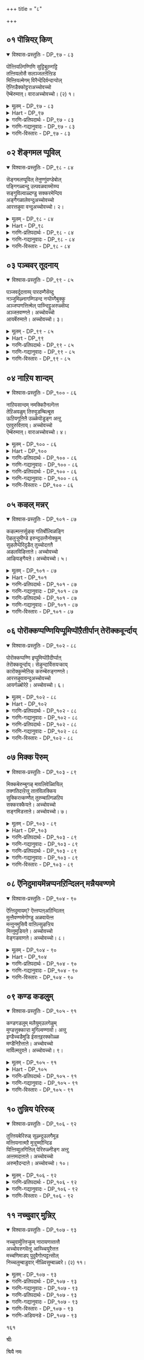 +++
title = "८"

+++

## ०१  पॊन्नियऱ् किण्

<details open><summary>विश्वास-प्रस्तुतिः - DP_९७ - ८३</summary>

पॊऩ्ऩियल्गिण्गिणि सुट्टिबुऱम्गट्टि  
तऩ्ऩियलोसै सलञ्जलऩॆऩ्ऱिड  
मिऩ्ऩियल्मेगम् विरैन्दॆदिर्वन्दाऱ्पोल्  
ऎऩ्ऩिडैक्कोट्टराअच्चोवच्चो  
ऎम्बॆरुमाऩ्। वाराअच्चोवच्चो। (२) १।
</details>

<details><summary>मूलम् - DP_९७ - ८३</summary>

पॊऩ्ऩियल्गिण्गिणि सुट्टिबुऱम्गट्टि  
तऩ्ऩियलोसै सलञ्जलऩॆऩ्ऱिड  
मिऩ्ऩियल्मेगम् विरैन्दॆदिर्वन्दाऱ्पोल्  
ऎऩ्ऩिडैक्कोट्टराअच्चोवच्चो  
ऎम्बॆरुमाऩ्। वाराअच्चोवच्चो। (२) १।
</details>

<details><summary>Hart - DP_९७</summary>

O dear one, you run fast and come in front of me  
like a cloud filled with lightning  
as the golden kiṇginis that adorn your feet  
make the sound “chalan, chalan:”  
Come and stay on my waist, acho! acho!  
O dear one, come and embrace me, acho, acho:
</details>

<details><summary>गरणि-प्रतिपदार्थः - DP_९७ - ८३</summary>

पॊन्=चिन्नद, इयल्=स्वभावद, किण् किणि=किरुगण्टॆ, चुट्टि=चुट्टिबॊट्टु, पुऱम्=अवुगळ स्थानदल्लि\(मुन्दुगडॆ\), कट्टि=कट्टि, तन्=\(अवु\)तमगॆ, इयल्=ऒप्पुव, ओशै=शब्दवन्नु, शलन् शलन्=शलन् शलन्, ऎन्ऱिड=ऎन्दु माडलु, मिन्=मिञ्चन्नु उण्टुमाडलु, इयल्=शक्तवाद, मेगम्=मोडवु, विरैन्दु=वेगवागि, ऎदिर्=ऎदुरिगॆ, वन्दाल् पोल्=बन्द हागॆ, ऎन्=नन्न, इडैक्कू=मडिलिगॆ, ऒट्टरा=ओडि बारा, अच्चो अच्चो= आश्चर्य\! आश्चर्य\! ऎम् पॆरुमान्=नम्म यजमानने, वारा=बारा, अच्चो अच्चो=अच्चो, अच्चॊ\!
</details>

<details><summary>गरणि-गद्यानुवादः - DP_९७ - ८३</summary>

चिन्नदिन्दाद किरुगण्टॆगळू चुट्टिबॊट्टू अवुगळ स्थानदल्लिद्दुकॊण्डु तमगॆ ऒप्पुव शलन् शलन् ऎन्दु सद्दु माडलु, मिञ्चन्नु उत्पत्ति माडलु शक्तवाद मोडवु वेगवागि ऎदुरिगॆ बन्दहागॆ, नन्न मडिलिगॆ ओडोडि बारा अच्चो अच्चो\! नम्म यजमानने\(नम्म देवरे\) बारा अच्चो\! अच्चो\! \(१\)
</details>

<details><summary>गरणि-विस्तारः - DP_९७ - ८३</summary>

बालकृष्णनिगॆ तायि यशोदॆ अलङ्कार माडिद्दाळॆ. नडुविनल्लि उडिदारद जॊतॆयल्लि कट्टिद्द चिन्नद किरुगण्टॆगळू, कालिगॆ तॊडिसिरुव चिन्नद किरुगॆज्जॆगळू कृष्णनु हॆज्जॆयिडुव हागॆल्ला सद्दु माडुत्तवॆ. अवॆल्ल चिन्नदिन्द आद आभरणगळु. आद्दरिन्द, चिन्नक्कॆ ऒप्पुव हितवाद सद्दु माडुत्तिद्दवु आ आभरणगळु. कृष्ण कार्मुगिल् वण्णन्. अवन नॆत्तिय मेलण चुट्टिबॊट्टु कृष्णन मुखद मेलॆ अत्त इत्त अलुगाडुत्ता फळफळ हॊळॆयुत्तदॆ.

बान्दळदल्लि, हिन्नॆलॆयल्लि कार्मुगिलु इदॆ. कुडिमिञ्चन्नु तरुव शक्तियुळ्ळद्दु अदु. ईग, कृष्णनिगू अदक्कू पन्द्यविद्दन्तॆ. तायि यशोदॆ करॆयुत्तिरुवाग, कृष्णनु अवळ बळिगॆ ओडलु मॊदलु माडिदरॆ, ओटदल्लि अवनन्नु सोलिसि बिडुवन्तॆयो ऎम्बन्तॆ, अवनिगिन्त मुञ्चॆये तायि यशोदॆय बळिगॆ ओडि बरुवुदो ऎम्बन्तॆ इत्तु.

१५०

इन्नु “अच्चो अच्चो”-ऎम्बुदर विषय- इदु तायन्दिरु मक्कळन्नु उत्तेजिसलु बळसुव मुद्दिन मातु. सरियाद अर्थविरुव मातिन अपभ्रंशरूप. इदक्कॆ “वच्च, वच्च”-अथवा “बन्द, बन्द” ऎन्दु अर्थ माडबहुदु. ई मातन्नु, इतर युक्तवाद मातुगळॊडनॆ सेरिसि, मेलिन्द मेलॆ बळसुत्ता, हेळुत्ता बरुवुदरिन्द मगुविगॆ नडॆयलु उत्साह हॆच्चुत्तदॆ. उदाहरणॆगॆ- बन्द बन्द नम्म स्वामि, बन्द बन्द नम्मॊडॆय, बन्द बन्द नम्म देवरु........इत्यादि” पदगळन्नु लयबद्धवागि हेळुत्ता बरुवुदु तायन्दिर वाडिकॆ. तट्टाडुव मगुवागलि, नडॆयुव मगुवागलि ई मातुगळन्नु केळुत्ता केळुत्ता उत्तेजन पडॆदु, ताय बळिसारि, मडिलन्नु सेरुवुवु, आद्दरिन्द अच्चो अच्चो- ऎम्बुदु आश्चर्य, सम्भ्रम,आनन्द, उत्साहगळन्नु सूचिसुवुदु.
</details>

## ०२  शॆङ्गमल प्पूविल्

<details open><summary>विश्वास-प्रस्तुतिः - DP_९८ - ८४</summary>

सॆङ्गमलप्पूविल् तेऩुण्णुंवण्डेबोल्  
पङ्गिगळ्वन्दु उऩ्पवळवाय्मॊय्प्प  
सङ्गुविल्वाळ्दण्डु सक्करमेन्दिय  
अङ्गैगळालेवन्दुअच्चोवच्चो  
आरत्तऴुवा वन्दुअच्चोवच्चो। २।
</details>

<details><summary>मूलम् - DP_९८ - ८४</summary>

सॆङ्गमलप्पूविल् तेऩुण्णुंवण्डेबोल्  
पङ्गिगळ्वन्दु उऩ्पवळवाय्मॊय्प्प  
सङ्गुविल्वाळ्दण्डु सक्करमेन्दिय  
अङ्गैगळालेवन्दुअच्चोवच्चो  
आरत्तऴुवा वन्दुअच्चोवच्चो। २।
</details>

<details><summary>Hart - DP_९८</summary>

As your dark hair falls on your coral mouth  
it looks as if bees were coming to drink nectar on a red lotus:  
Come and embrace me with your beautiful hands  
that carry a conch, bow, sword, club and discus:  
Come and stay on my waist, acho! acho!  
Come and embrace me tightly, acho, acho:
</details>

<details><summary>गरणि-प्रतिपदार्थः - DP_९८ - ८४</summary>

शॆङ्गलम्=कॆन्दावरॆ, पूविल्=हूविनल्लि, तेन्=मधुवन्नु, उण्णुम्=उण्णुव, वण्डे पोल्=दुम्बिगळ हागॆ, पङ्गिगळ्=तलॆकूदलॆळॆगळु, वन्दु=हरडिकॊण्डु, उन्=निन्न, पवळवाय्= हवळद बायन्नु\(कॆन्दुटिगळन्नु\), मॊय् प्प=मुसुरिकॊळ्ळलु, शङ्गु=गदॆ, शक्करम्=चक्र-इवुगळन्नु, एन्दिय= धरिसिद, कैगळाले= कैगळिन्द, वन्दु=बन्दु, अच्चो अच्चो=अच्चो,अच्चो, आर=तृप्तियागुवन्तॆ, तऴुवा=आलङ्गिसिकॊळ्ळलु, वन्दु=बन्दु, अच्चो अच्चो=अच्चो,अच्चो
</details>

<details><summary>गरणि-गद्यानुवादः - DP_९८ - ८४</summary>

कॆन्दावरॆय हूविनल्लिरुव मधुवन्नु उण्णुव दुम्बिगळ हागॆ निन्न तलॆगूदलु हरडिकॊण्डु निन्न कॆन्दुटिगळन्नु मुसुरिकॊळ्ळुत्तिरलु
</details>

<details><summary>गरणि-विस्तारः - DP_९८ - ८४</summary>

१५१

शङ्ख, चक्र, गदॆ, खड्ग, बिल्लुगळन्नु धरिसिद कैगळिन्द बन्दु अच्चो अच्चो तृप्तियागुवन्तॆ नन्नन्नु आलङ्गिसिकॊळ्ळलु बन्दु अच्चो अच्चो. \(२\)

कॆन्दावरॆय हूविनल्लि जेनु समृद्धियागि ऒसरुत्तदॆ. अदन्नु तृप्तियागि उण्णलु जेनुहुळुगळु, दुम्बिगळु हूवन्नु मुसुरिकॊळ्ळुवुवु. ई नोट सहजवाद, सुन्दरवाद, सन्तसद नोट. हागॆये बालकृष्णन पवळवाय्. अदरिन्द जेनिगिन्तलू हॆच्चु स्वादुवाद मधु ऎन्दरॆ अधरामृत ऒसरुत्तदॆ. अवनु ओडि आडुवाग अवन करिय तलॆगूदलु चॆदरिहोगि अवन चॆन्दुटिगळन्नुमुसुरिकॊळ्ळुवुवु. अधरामृतवन्नु अनुभविसलु बन्द दुम्बिगळो अवु ऎम्बन्तॆ. ऎन्थ सुन्दरवाद भावपूर्णवाद उपमान\!

दिव्यसुन्दरनाद कृष्णनु दिव्याद्भुतनू आगबेकन्तॆ. अवनु पञ्चायुधगळन्न् धरिसि तन्न बळिगॆ बरबेकॆन्दू. तनगॆ तृप्तियागुवन्तॆ तन्नन्नु अवनु तन्न पुट्ट, शक्तिपूर्णवाद कैगळिन्द आलङ्गिसिकॊळ्ळबेकॆन्दू यशोदॆगॆ बहळ आशॆ. अदक्कागि अवनन्नु “अच्चो अच्चो” ऎन्दु उत्तेजिसि, तन्न बळिगॆ बरमाडिकॊळ्ळलु प्रयत्निसुत्ताळॆ.
</details>

## ०३  पञ्चवर् तूदनाय्

<details open><summary>विश्वास-प्रस्तुतिः - DP_९९ - ८५</summary>

पञ्जवर्दूदऩाय्प् पारदम्गैसॆय्दु  
नञ्जुमिऴ्नागम्गिडन्द नऱ्पॊय्गैबुक्कु  
अञ्जप्पणत्तिऩ्मेल् पाय्न्दिट्टुअरुळ्सॆय्द  
अञ्जऩवण्णऩे। अच्चोवच्चो  
आयर्बॆरुमाऩे। अच्चोवच्चो। ३।
</details>

<details><summary>मूलम् - DP_९९ - ८५</summary>

पञ्जवर्दूदऩाय्प् पारदम्गैसॆय्दु  
नञ्जुमिऴ्नागम्गिडन्द नऱ्पॊय्गैबुक्कु  
अञ्जप्पणत्तिऩ्मेल् पाय्न्दिट्टुअरुळ्सॆय्द  
अञ्जऩवण्णऩे। अच्चोवच्चो  
आयर्बॆरुमाऩे। अच्चोवच्चो। ३।
</details>

<details><summary>Hart - DP_९९</summary>

O dear one, you went as a messenger  
for the Paṇḍavas and fought for them in the Bharatha war,  
entered the pond where the snake Kalingan lived,  
killing him and giving your grace to the cowherds:  
You have the dark color of kohl, acho, acho:  
O dear child of the cowherds,  
come and embrace me, acho, acho:
</details>

<details><summary>गरणि-प्रतिपदार्थः - DP_९९ - ८५</summary>

पञ्चवर्=पाण्डवर, तूदनाय्=दूतनागि, पारदम्=महाभारत युद्धक्कॆ, कैशॆय्दु=सिद्धवागि इडॆदु, नञ्जु=विषवन्नु, उमिऴ्= उगुळुव, नागम्=सर्पवु, किडन्द= वासवागिद्द, नल्=ऒळ्ळॆय, पॊय् है=मडुविनल्लि, पुक्कू=हॊक्कू,अञ्ज=अञ्जिर, पणत्तिन् मेल्=हॆडॆगळ मेलॆ, पाय्न्दिट्ट=कुणिदाडि, अरुळ् शॆय्द= कृपॆमाडिद, अञ्जनम् वण्नने= काडिगॆय बण्णदवने, अच्चो वच्चो= अच्चो अच्चो, आयर्=गोवळर, पॆरुमाने=यजमानने\(देवरे\)अच्चो अच्चो= अच्चो अच्चो
</details>

<details><summary>गरणि-गद्यानुवादः - DP_९९ - ८५</summary>

१५२
</details>

<details><summary>गरणि-विस्तारः - DP_९९ - ८५</summary>

पाण्डवर दूतनागि महाभारत युद्धक्कॆ सिद्धवागि ऒडॆदु विषवन्नु उगुळुव सर्प वासवागिद्द ऒळ्ळॆय मडुवन्नु हॊक्कू अञ्जिद आ सर्पद हॆडॆगळ मेलॆ कुणिदाडि अदक्कॆ कृपॆ तोरिसिद काडिगॆय बण्णदवने गोवळर यजमानने\(देवरे\)अच्चो अच्चो.\(३\)

महाभारत युद्धवागुवुदक्कॆ मुञ्चितवागि कृष्णनु पाण्डवर कडॆय दूतनागि दुर्योधननल्लि रायभार नडसिद. सन्धि माडिकॊळ्ळॆन्दु नानारीतियल्लि प्रोत्साहिसिद. तन्न कर्तव्यवन्नु धर्मद दृष्टियल्लि नडसिद. आदरॆ दुर्योधन पट्टु हिडिदिद्द. बेरॆ यावुदक्कू ऒप्पलिल्ल. युद्धवे गति, गत्यन्तरविल्ल ऎन्दु इत्यर्थवायितु. युद्धक्कॆ पाण्डवरन्नु अणियागुवन्तॆ सिद्धपडिसिद. ऎल्लि धर्वो अल्लि जय ऎम्ब हिरिय तत्त्ववन्नु जगत्तिगॆ तोरिसिकॊडुवुदक्कागि इष्टॆल्ला आयितु. इदु “पाण्डवर दूतनाद” सन्दर्भ विषय.

मत्तॊन्दु- बहु ऒळ्ळॆय मडुवागिद्द काळिन्दि मडुवु विषवनु उगुळुव काळीय सर्पदिन्द कलुषितवागित्तु. अदन्नु मत्तॆ शुद्धिगॊळिसि, पशुप्राणीगळिगॆ योग्यवागि माडिद्दु.काळीय सरॊअवन्नु दमन माडि, अवनु शरणागतनाद कूडले अवनिगॆ रक्षणॆकॊट्टु, अवनन्नु सुरक्षितवाद स्थळक्कॆ कळुहिसिद्दु. इल्लि दुष्टनिग्रह मत्तु शरणागतरक्षण ऎम्ब ऎरडुतत्त्वगळन्नु तोरिसुवुदक्कागि कृष्णन काळीयमर्दन कार्य नडॆयितु.
</details>

## ०४  नाऱिय शान्दम्

<details open><summary>विश्वास-प्रस्तुतिः - DP_१०० - ८६</summary>

नाऱियसान्दम् नमक्किऱैनल्गॆऩ्ऩ  
तेऱिअवळुम् तिरुवुडम्बिल्बूस  
ऊऱियगूऩिऩै उळ्ळेयॊडुङ्ग अऩ्ऱु  
एऱवुरुविऩाय्। अच्चोवच्चो  
ऎम्बॆरुमाऩ्। वाराअच्चोवच्चो। ४।
</details>

<details><summary>मूलम् - DP_१०० - ८६</summary>

नाऱियसान्दम् नमक्किऱैनल्गॆऩ्ऩ  
तेऱिअवळुम् तिरुवुडम्बिल्बूस  
ऊऱियगूऩिऩै उळ्ळेयॊडुङ्ग अऩ्ऱु  
एऱवुरुविऩाय्। अच्चोवच्चो  
ऎम्बॆरुमाऩ्। वाराअच्चोवच्चो। ४।
</details>

<details><summary>Hart - DP_१००</summary>

When you asked a hunch-backed woman,  
a servant of king Kamsan,  
to give you the fragrant sandal paste  
that she was carrying for the king,  
she took it and smeared it on your body  
without being afraid of the king  
and you straightened her back:  
Come and embrace me, acho! acho!  
O dear one, come and embrace me, acho, acho:
</details>

<details><summary>गरणि-प्रतिपदार्थः - DP_१०० - ८६</summary>

नाऱिय=सुवासनॆयिन्द कूडिद, शान्दम्=सुगन्धवन्नु, नमक्कू=नमगॆ, इऱै=स्वल्प, नल्गु=कॊडु, ऎन्न=ऎन्दुकेळलु, अवळुम्=अवळू सह, तेऱि= तिळियाद मनस्सिनिन्द, तिरु=पवित्रवाद, उडम्बिल्=ऒडलिगॆ, पूश=लेपिसलु, ऊरिय=बलितुहोगिद्द, कूनिनै=गूनन्नु, उळ्ळे= ऒळगडॆये, ऒडुङ्ग= अडगिहोगुवन्तॆ, अन्ऱु=अन्दु,एऱ= नॆट्टगॆ निल्लुवन्तॆ
</details>

<details><summary>गरणि-गद्यानुवादः - DP_१०० - ८६</summary>

१५३
</details>

<details><summary>गरणि-प्रतिपदार्थः - DP_१०० - ८६</summary>

उरुनाय्=रूपकॊट्टॆयल्लवे\! अच्चो वच्चो=अच्चो अच्चो, ऎम् पॆरुमान्=नम्म स्वामिये, वारा=बारा, वच्चो वच्चो=अच्चो अच्चो.
</details>

<details><summary>गरणि-गद्यानुवादः - DP_१०० - ८६</summary>

सुवासनॆयिन्द कूडिद गन्धवन्नु नमगॆ स्वल्पकॊडु ऎन्दु केळलु, अवळू सह तिळियाद मनस्सिनिन्द निन्न पवित्रवाद ऒडलिगॆ पूसलु अन्दु बलितुहोगिद्द अवळ गूनन्नु ऒळगडॆये अडगिहोगुवन्तॆ अवळु नॆट्टगॆ निल्लुवन्तॆयू रूपकॊट्टॆयल्लवे\! नम्म स्वामिये अच्चो अच्चो.\(४\)
</details>

<details><summary>गरणि-विस्तारः - DP_१०० - ८६</summary>

कृष्णनन्नु कॊल्लुवुदक्कागिकंसनु माडिद ऎल्ल प्रयत्नगळू व्यर्थवादद्दरिन्द ताने अवरन्नु तीरिसिबिडबेकॆन्दु अवरन्नु मदुरॆगॆ बरमाडिकॊण्डनु. अक्रूरन जॊतॆयल्लि बलरामनू कृष्णनू मधुरॆगॆ बन्दरु. अल्लि अवरु कंस हूडिद्द जालवन्नु ऒन्दॊन्दागि नाशमाडुत्ता बन्दरु. राजमार्गदल्लि गूनियॊब्बळु गन्धद बट्टलन्नु हिडिदुबरुत्तिद्दळु. कृष्णनु अवळन्नु केळिदनु- “नीनु यारु? यारिगॆ ई परिमळयुक्तवाद सुगन्ध? नमगू स्वल्प गन्धवन्नु कॊडुवॆया? इदरिन्द निनगॆ श्रेयस्सु बरुत्तदॆ”. आ गूनि हेळिदळु- नानु कंसन अन्तःपुरद दासि अवन विश्वासपात्रळाद दासि. नित्यवू कंसनिगागि सुगन्धवन्नु उत्तमरीतियल्लि तयारिसि कॊडुत्तेनॆ कॊळ्ळि, इदु निमगॆ योग्यवादद्दु” हीगॆ हेळि रामकृष्णर ऒडलिगॆ गन्धवन्नु पूसिदळु. कृष्णनु नोडिदनु- अनळु युवति, सुन्दरु. आदरॆ अवळ मै गूनागिदॆ. अवळन्नु अनुग्रहिसबेकु ऎन्निसितु. ऒदनॆये अवळ कालन्नु तन्न उङ्गुष्टदिन्द मॆट्टिकॊण्डु, गल्लवन्नु कैबॆरळुगळिन्द मॆल्लॆगॆ मेलक्कॆ ऎत्तिदनु. आगले अवळ मै नॆट्टगायितु. वक्रतॆ मायवायितु. अत्यन्त सुन्दरयुवतियागि कङ्गॊळिसिदळु. हीगॆ, कृष्णनु गूनियन्नु नॆट्टगॆ माडिद्दु. इदु इल्लिन सन्दर्भद कतॆ.
</details>

## ०५  कऴल् मन्नर्

<details open><summary>विश्वास-प्रस्तुतिः - DP_१०१ - ८७</summary>

कऴल्मऩ्ऩर्सूऴक् गतिर्बोल्विळङ्गि  
ऎऴलुऱ्ऱुमीण्डे इरुन्दुउऩ्ऩैनोक्कुम्  
सुऴलैप्पॆरिदुडैत् तुच्चोदऩऩै  
अऴलविऴित्ताऩे। अच्चोवच्चो  
आऴियङ्गैयऩे। अच्चोवच्चो। ५।
</details>

<details><summary>मूलम् - DP_१०१ - ८७</summary>

कऴल्मऩ्ऩर्सूऴक् गतिर्बोल्विळङ्गि  
ऎऴलुऱ्ऱुमीण्डे इरुन्दुउऩ्ऩैनोक्कुम्  
सुऴलैप्पॆरिदुडैत् तुच्चोदऩऩै  
अऴलविऴित्ताऩे। अच्चोवच्चो  
आऴियङ्गैयऩे। अच्चोवच्चो। ५।
</details>

<details><summary>Hart - DP_१०१</summary>

You carry a discus in your hands:  
When you went to Duryodhana’s assembly,  
he, surrounded with heroic ankleted kings, shining like a sun,  
saw you and stood up but then sat again and looked at you angrily:  
You looked at Duryodhana with fiery eyes  
and destroyed his evil thoughts, acho, acho:  
Come and embrace me, acho, acho:
</details>

<details><summary>गरणि-प्रतिपदार्थः - DP_१०१ - ८७</summary>

कऴल्=वीरलाञ्छनवन्नु धरिसिद, मन्नर्=राजरु, शूऴ=सुत्तुवरिदिरलु, कदिर् पोल्=सूर्यन हागॆ, विळङ्गि=प्रकाशिसुत्तिरलु, ऎऴल्=ऎद्दु निल्लुवुदु, उट्रु=मॊदल कॆलस; मीण्डुम्=मत्तॆयू इरुन्दु=कुळितिरुवुदु, उन्नै=निन्नन्नु, नोक्क्य्म्=नोडुवुदु, पॆरिदु=अतिशयवाद, शुऴल्=मनस्सिन हॊय्दाट, उडै=उळ्ळ, दुच्चोदननै=दुर्योधनन्नु, अऴल=उद्वेगगॊळ्ळुवुदन्नु, विऴित्ताने=प्रत्यक्षवागि नोडिदवने, अच्चो अच्चो=अच्चो,
</details>

<details><summary>गरणि-गद्यानुवादः - DP_१०१ - ८७</summary>

१५४
</details>

<details><summary>गरणि-प्रतिपदार्थः - DP_१०१ - ८७</summary>

आऴि=चक्रायुधवन्नु, अम्=अन्दवाद, कैयाने=कैगळुळ्ळवने, अच्चो वच्चो=अच्चो अच्चो
</details>

<details><summary>गरणि-गद्यानुवादः - DP_१०१ - ८७</summary>

वीरलाञ्छनवन्नु धरिसिद राजरु सुत्तुवरिदिरलु, \(अवर नडुवॆ\) सूर्यन हागॆ \(नीनु\)प्रकाशिसुत्तिरलु, ऎद्दु निल्लुवुदु मॊदल कॆलसवन्नागि माडि मत्तॆ कुळितिरुवुदन्नागि माडिकॊण्ड अतिशयवाद मनस्सिन हॊय्दाटवुळ्ळ दुर्योधननन्नु उद्वेगदिन्द कोपगॊळ्ळुवन्तॆ प्रत्यक्षवागि नोडिदवने, चक्रायुधवन्नु अन्दवाद कैगळुळ्ळवने अच्चो वच्चो.\(५\)
</details>

<details><summary>गरणि-विस्तारः - DP_१०१ - ८७</summary>

पाण्डवर परवागि रायभार नडसलु कृष्ण शान्तिदूतनागि दुर्योधनन बळिगॆ होद. राजसभॆ सेरितु. अदरल्लि आश्रितराजरू, बन्धुराजरू गॆळॆयराजरू नॆरॆदरु. ऎल्लरू तावु राजरॆन्दु तोरिसिकॊळ्ळुवन्तॆ राजलाञ्छनगळन्नु धरिसिद्दरु. आ राजसभॆगॆ कृष्ण बन्दाग यारॊब्बरू ऎद्दुनिल्लकूडदु. नमस्करिसबारदु, मर्यादॆ तोरिसबारद्य् ऎन्दु दुर्योधन कट्टप्पणॆयागित्तु. कृष्ण बन्द. तन्न आसनद बळिगॆ होद. आ क्षणवे ऎल्लरू ऎद्दुनिन्तरु. कृष्णनिगॆ नमस्करिसिदरु, जयकार माडिदरु. कृष्ण तन्न आसनदल्लि कुळितबळिक अवरू कुळितरु. दुर्योधननू ऎद्द; नमस्करिसिद; जयकार माडिद अनन्तर कुळित. तानेनु माडुत्तिद्देनॆन्दे अवनिगॆ परिवॆयिरलिल्ल. हागित्तु कृष्णन प्रभाव\! तनगे अपमानवायितल्ला ऎन्दु खतिगॊण्ड दुर्योधन. अदर फलवागि महाभारत युद्धवू तॊडगितु.
</details>

## ०६  पोरॊक्कप्पण्णियिप्पूमिप्पॊऱैतीर्पान् तेरॊक्कवूर्न्दाय्

<details open><summary>विश्वास-प्रस्तुतिः - DP_१०२ - ८८</summary>

पोरॊक्कप्पण्णि इप्पूमिप्पॊऱैदीर्प्पाऩ्  
तेरॊक्कवूर्न्दाय्। सॆऴुन्दार्विसयऱ्काय्  
कारॊक्कुम्मेऩिक् करुम्बॆरुङ्गण्णऩे।  
आरत्तऴुवावन्दुअच्चोवच्चो  
आयर्गळ्बोरेऱे। अच्चोवच्चो। ६।
</details>

<details><summary>मूलम् - DP_१०२ - ८८</summary>

पोरॊक्कप्पण्णि इप्पूमिप्पॊऱैदीर्प्पाऩ्  
तेरॊक्कवूर्न्दाय्। सॆऴुन्दार्विसयऱ्काय्  
कारॊक्कुम्मेऩिक् करुम्बॆरुङ्गण्णऩे।  
आरत्तऴुवावन्दुअच्चोवच्चो  
आयर्गळ्बोरेऱे। अच्चोवच्चो। ६।
</details>

<details><summary>Hart - DP_१०२</summary>

You with big and dark eyes and a body as dark as a cloud  
became the charioteer for Arjuna adorned with beautiful garlands,  
fought in the battle with the Paṇḍavas  
and removed the troubles of the earth:  
Come and embrace me tightly, acho, acho,  
O bull that fights for the cowherds, acho, acho:
</details>

<details><summary>गरणि-प्रतिपदार्थः - DP_१०२ - ८८</summary>

इप्पूमि=ई भूमिय, पॊऱै=हॊरॆयन्नु, तीर्पान्=तीरिसलोसुग\(इळिसुवुदक्कॆ\), पोर्=युद्धवन्नु, ऒक्क=\(ऒट्टिगॆ\)ऒदगुवन्तॆ, पण्णि=माडि,शॆऴु=ऒळ्ळॆय, तार्=सैन्यदिन्द कूडिद, विशयर्क्कू=अर्जुननिगॆ, आय्=सहायकनागि, तेर्=रथवन्नु ऒक्क=सरिसमवागुवन्तॆ, ऊर्न्दाय्=हत्तिनडसिदॆ
</details>

<details><summary>गरणि-गद्यानुवादः - DP_१०२ - ८८</summary>

१५५
</details>

<details><summary>गरणि-प्रतिपदार्थः - DP_१०२ - ८८</summary>

कार्=मळॆगालद मोडक्कॆ, ऒक्कूम्=ऒप्पुवन्थ, मेनि=मुखवुळ्ळवने, करुम्=करिय, पॆरुम्=विशालवाद,कण्णने=कण्णुगळुळ्ळवने, वन्दु=बन्दु, आर=तृप्तियागुवन्तॆ, तऴुवा=अप्पिकॊळ्ळुवॆयन्तॆ, अच्चो वच्चो=अच्चो अच्चो, आयर्गळ्=गोकुलदवर, पोर् एऱे=होरुव वृषभवे, अच्चो वच्चो= अच्चो वच्चो.
</details>

<details><summary>गरणि-गद्यानुवादः - DP_१०२ - ८८</summary>

ई भूमिय हॊरॆयन्नु इळिसुवुदक्कागि युद्धवु ऒट्टिगॆ ऒदगुवन्तॆ माडि, ऒळ्ळॆय सैन्यदिन्द कूडिद अर्जुननिगॆ सहायकनागि रथवन्नु सरिसमवागुवन्तॆ हत्ति नडसिदवने, मळॆगालद मोडक्कॆ ऒप्पुव मुखवुळ्ळवने, विशालवाद करिय कण्णुगळवने, बन्दु ननगॆ तृप्तियागुवन्तॆ अप्पिकॊळ्ळलु अच्चो वच्चो, गोवळर होरुव वृषभवे अच्चो वच्चो.\(६\)
</details>

<details><summary>गरणि-विस्तारः - DP_१०२ - ८८</summary>

श्रीकृष्णनु पाण्डवर परवागि रायभार नडसिद. सन्धिमाडिकॊळ्ळुवन्तॆ सर्वप्रयत्न माडिद. अदु फलिसलिल्ल. युद्धवे ऒदगिबन्तु. आग अर्जुनन सहायक्कॆ अवन बॆम्बलिगनागि कृष्णनु निन्त. अवनिगॆ सारथियाद. रणाङ्गणदल्लि वीररथिकरिगॆ सरिसरियागुवन्तॆ अवन सारथ्यनडसि, पाण्डवरिगॆ जयगळिसिकॊट्ट.

भूभारवन्निळिसुवुदु भगवन्तन अवतार रहस्यगळल्लि ऒम्दु ऎन्नुत्तारॆ. श्रीकृष्णनु महाभारतयुद्धवन्नु तॊडगिसिद्दु ई मुख्योद्देशवन्नु साधिसुवुदक्कॆ ऎन्दु आऴ्वाररु सूचिसुत्तारॆ.

अर्जुनन हॆसरुगळल्लि “विजय” ऎम्बुदॊन्दु. अवनिगॆ ऎल्ल कडॆयू जयवे; अपजय ऎन्नुवुदु इल्लवे इल्ल. भगवन्तन बॆम्बन इरुववनिगॆ ऎन्दिगादरू सोलुण्टे?
</details>

## ०७  मिक्क पॆरुम्

<details open><summary>विश्वास-प्रस्तुतिः - DP_१०३ - ८९</summary>

मिक्कबॆरुम्बुगऴ् मावलिवेळ्वियिल्  
तक्गतिदऩ्ऱॆऩ्ऱु ताऩंविलक्किय  
सुक्किरऩ्कण्णैत् तुरुम्बाल्गिळऱिय  
सक्करक्कैयऩे। अच्चोवच्चो  
सङ्गमिडत्ताऩे। अच्चोवच्चो। ७।
</details>

<details><summary>मूलम् - DP_१०३ - ८९</summary>

मिक्कबॆरुम्बुगऴ् मावलिवेळ्वियिल्  
तक्गतिदऩ्ऱॆऩ्ऱु ताऩंविलक्किय  
सुक्किरऩ्कण्णैत् तुरुम्बाल्गिळऱिय  
सक्करक्कैयऩे। अच्चोवच्चो  
सङ्गमिडत्ताऩे। अच्चोवच्चो। ७।
</details>

<details><summary>Hart - DP_१०३</summary>

When the rishi Sukrachariyar said  
it was not good to give the boons that the dwarf asked  
and wished to stop the sacrifice of the famous king Mahābali,  
you were angry at the rishi and injured his eyes with a stick:  
You carry a discus in your right hand, acho, acho,  
and a conch in your left hand, acho, acho:
</details>

<details><summary>गरणि-प्रतिपदार्थः - DP_१०३ - ८९</summary>

मिक्क पॆरुम्=बहळ हॆच्चिन, पुहऴ्=हॊगळिकॆयन्नु पडॆद, मावलि=महाबलि चक्रवर्तिय, वेळ्वियिल्=यागदल्लि
</details>

<details><summary>गरणि-गद्यानुवादः - DP_१०३ - ८९</summary>

१५६
</details>

<details><summary>गरणि-प्रतिपदार्थः - DP_१०३ - ८९</summary>

तक्कदु=दानक्कॆ योग्यवादद्दु, इदु=इदु, अन्ऱु=अल्ल, ऎन्ऱु=ऎन्दु, दानम्=दानवन्नु, विलक्किय= तडॆद, शुक्किरन्=शुक्राचार्यर, कण्णै=ऒन्दुकण्णन्नु, तुरुम्बाल्=दर्भॆहुल्लिनिन्द, किळऱिय=कलकिहाकिद, शक्करम्=चक्रायुधवन्नु, कैयाने=कैयल्लि उळ्ळवने, अच्चोवच्चो=अच्चो वच्चो, शङ्गम्=शङ्खवन्नु, इडत्ताने=ऎडगैयल्लि हिडिदवने, अच्चो वच्चो=अच्चो वच्चो.
</details>

<details><summary>गरणि-गद्यानुवादः - DP_१०३ - ८९</summary>

दान माडुवुदरल्लि बहळ हॆच्चिन हॊगळिकॆयन्नु पडॆद महाबलिचक्रवर्तिय यागदल्लि दानक्कॆ योग्यवादद्दु इदु अल्ल ऎन्दु दानवन्नु तडॆद शुक्राचार्यर ऒन्दु कण्णन्नु दर्भॆहुल्लिनिन्द कलकिहाकिद चक्रायुधवन्नु कैयल्लि धरिसिदवने ऎडगैयल्लि शङ्खवन्नु हिडिदवने अच्चो वच्चो.\(७\)
</details>

<details><summary>गरणि-विस्तारः - DP_१०३ - ८९</summary>

“महादानि”ऎन्दु अपरिमितवाद कीर्तिपडॆदवनु बलिचक्रवर्ति. ऒन्दु सल अवनु ऒन्दु यागदल्लि तॊडगिद्दाग, अवन बळिगॆ भगवन्त वामन वटुवागि बन्दु,तन्न हॆज्जॆयल्लि मूरेमूरु हॆज्जॆगळ नॆलवन्नु दानवागि बेडिद. यागशालॆयल्लि यजमाननु इल्ल ऎन्नुव हागिल्ल. अल्लदॆ बलिचक्रवर्ति महा उदारि. यारिगू ऎन्दिगू “इल्ल”ऎन्दु बरिगैयल्लि कळुहिसिरलिल्ल. राजपुरोहितराद शुक्राचार्यरु “इदरल्लि एनो अपायविदॆ”ऎन्दु ऊहिसिदरु. चक्रवर्तिगॆ हेळिदरु- “इदु योग्यवाद दानवल्ल, इदरल्लि कृत्रिमविदॆ. बेड बेड; कॊडबेड” आदरॆ, बलिचक्रवर्ति” कॊट्टॆ ऎन्द. आचार्यरु योचिसिदरु. कालमिञ्चि होगुवुदक्कॆ मुञ्चितवागिये चक्रवर्तियन्नु कुत्तदिन्द पारु माडबेकॆन्दु बयसिदरु. बलि तन्न धर्मपत्नियन्नु करॆदु “धारॆ ऎरॆयलु कमण्डलवन्नु तॆगॆदुको”ऎन्द. आचार्यरु अदर नीरिन गॊट्टक्कॆ, ऒळगडॆ, अड्डकागि तम्म ऒन्दु कण्णन्नु इरिसिदरु. बलि चक्रवर्ति “दत्तं अस्तु” ऎन्नुत्ता नीरिगागि कै ऒड्डिदरॆ, कमण्डलिन गॊट्टदिन्द नीरु हॊरबरले इल्ल. ऒडनॆये “एनो तडॆयुत्तिदॆ”ऎन्नुत्ता वामनवटुवु तन्न बलगैयल्लि तॊट्टिद्द दर्भॆय पवित्रद मॊनॆयिन्द गॊट्टवन्नु गिडिदुबिट्टनु. हीगॆ शुक्राचार्यरु तम्म ऒन्दु कण्णन्नु कळॆदुकॊण्डु ऒक्कण्णरादरु.
</details>

## ०८  ऎनिदुमायमॆन्नप्पनऱिन्दिलन् मन्नैयवण्णमे

<details open><summary>विश्वास-प्रस्तुतिः - DP_१०४ - ९०</summary>

ऎऩ्ऩिदुमायम्? ऎऩ्ऩप्पऩ्अऱिन्दिलऩ्  
मुऩ्ऩैवण्णमेगॊण्डु अळवायॆऩ्ऩ  
मऩ्ऩुनमुसियै वाऩिल्सुऴऱ्ऱिय  
मिऩ्ऩुमुडियऩे। अच्चोवच्चो  
वेङ्गडवाणऩे। अच्चोवच्चो। ८।
</details>

<details><summary>मूलम् - DP_१०४ - ९०</summary>

ऎऩ्ऩिदुमायम्? ऎऩ्ऩप्पऩ्अऱिन्दिलऩ्  
मुऩ्ऩैवण्णमेगॊण्डु अळवायॆऩ्ऩ  
मऩ्ऩुनमुसियै वाऩिल्सुऴऱ्ऱिय  
मिऩ्ऩुमुडियऩे। अच्चोवच्चो  
वेङ्गडवाणऩे। अच्चोवच्चो। ८।
</details>

<details><summary>Hart - DP_१०४</summary>

You became angry when Namusi  
the son of Mahābali said, “What is this magic?  
When you asked for land from my father, you were a dwarf  
but now you have become so tall that you measure the earth and the sky:  
My father didn’t know your tricks:  
You should have taken your real form  
when you asked for land and measured the earth,”  
You lifted up Namusi  
and threw him down to the earth from the sky:  
O you with a shining crown, embrace me, acho, acho  
you are the god of Thiruvenkaṭam hills, acho, acho:
</details>

<details><summary>गरणि-प्रतिपदार्थः - DP_१०४ - ९०</summary>

ऎन्=ऎन्थ, मायं=मायद कॆलस, इदु=इदु,ऎन्=नन्न, अप्पन्=तन्दॆ, अऱिन्दिलन्=अरितुकॊळ्ळलिल्ल, मुन्नैय= मॊदलिन, वण्णमे=बण्णवन्ने \(रूपवन्ने\) कॊण्डु=पडॆदु, अळवाय्=अळतॆ माडुवॆयन्तॆ, ऎन्न=ऎन्नलु, मन्नु=पट्टुहिडिदिद्द, नमुचियै=नमुचियन्नु, वानिल्=आकाशदल्लि, शुऴट्रिय=\(सुळियन्तॆ\)सुत्तिसिद, मिन्नु=मिञ्चिन, मुडियाने= किरीटवुळ्ळवने, अच्चो वच्चो= अच्चो वच्चो, वेङ्गडम्=तिरुमलॆयल्लि, वाणने=वासिसुववने, अच्चो वच्चो= अच्चो वच्चो.
</details>

<details><summary>गरणि-गद्यानुवादः - DP_१०४ - ९०</summary>

“ऎन्थ मायद कॆलस इदु? नम्म तन्दॆ इदन्नु अरितुकॊळ्ळलिल्ल. निन्न मॊदलिन बण्णवन्ने पडॆदु अळतॆ माडुवॆयन्तॆ”ऎन्नलु हीगॆ पट्टुहिडिदिद्द नमुचियन्नु गगनदल्लि सुळियन्तॆ सुत्तिसिद मिञ्चिन किरीटधरिसिदवने, तिरुमलॆयल्लि वासिसुववने, अच्चो वच्चो.\(८\)
</details>

<details><summary>गरणि-विस्तारः - DP_१०४ - ९०</summary>

बलि चक्रवर्तिय मग नमुचि. तन्दॆय यागशालॆयल्लि तन्दॆयॊडनॆ अवनिद्द. तन्दॆ दानकॊट्टाग ऎदुरिनल्लिद्द. दान केळिदवनु वामनवटु. केळिद्दु मूरडि नॆलवन्नुमात्रवे. अवन पादगळु चिक्कवु; अष्टु नॆलवन्नु अळॆयुवुदु सुलभवए. हीगॆ नमुचि योचिसिद्द. आदरॆ, अवरॆल्ल नोडुत्तिद्द हागॆये वामनवटुवु त्रिविक्रमनागि बॆळॆद\! अवन ऒन्दे हॆज्जॆयिन्द भूमण्डलवन्नॆल्ला अळॆदुबिट्ट, इन्नॊन्दु हॆज्जॆयिन्द नभोमण्डलवन्नु अळॆदायितु. “इन्नु मूरनॆय अडि नॆलक्कॆ स्थळ तोरिसु”ऎन्दु बलियन्नु त्रिविक्रम केळिद. आग, नमुचि मुन्दॆ बन्दु त्रिविक्रमनॊडनॆ वादिसिद; “ऎन्थ इन्द्रजाल इदु? नम्म तन्दॆ इदन्नु अरितुकॊळ्ळलिल्ल. नीनु केळिद्दन्नु कॊट्टॆनॆन्द. आदरॆ, नीनु माडुत्तिरुवुदेनु? निन्न हिन्दिन बण्णदल्ले बन्दु निनगॆ दानकॊट्ट दानवन्नु अळतॆ माडिको. अन्याय माडबेड”-ऎन्दु पट्टुहिडिदु वादिसतॊडगिद. अवन भ्रमॆयन्नु निरसनमाडलि भगवन्त अवनन्नु गगनदल्लि गिरगिरनॆ चॆन्नागि सुत्तिसिबिट्ट. आग नमुचिगॆ सत्यद अरिवायितु. सत्यधर्मस्वरूपनाद भगवन्तनन्नु ऎदुरिसि प्रश्निसबेको अथवा अवनल्लि शरणुहॊक्कु अवन कृपामार्गवन्नु हिडियबेको? ऎम्बुदु.

तिरुपति-तिरुमलै ऎम्बुदु ऒन्दु “दिव्यदेश” तिरुमलॆयल्लि वासिसुववनु “श्रीनिवास तिरुवेङ्कटेश्वर. आऴ्वारुगळिगॆ, विष्णुपूजकरिगॆ बहुप्रियवाद स्वामि. पॆरियाऴ्वाररिन्द इल्लि अदर सूचकविदॆ.

१५८
</details>

## ०९  कण्ड कडलुम्

<details open><summary>विश्वास-प्रस्तुतिः - DP_१०५ - ९१</summary>

कण्डगडलुम् मलैयुम्उलगेऴुम्  
मुण्डत्तुक्काऱ्ऱा मुगिल्वण्णावो। अऩ्ऱु  
इण्डैच्चडैमुडि ईसऩ्इरक्कॊळ्ळ  
मण्डैनिऱैत्ताऩे। अच्चोवच्चो  
मार्विल्मऱुवऩे। अच्चोवच्चो। ९।
</details>

<details><summary>मूलम् - DP_१०५ - ९१</summary>

कण्डगडलुम् मलैयुम्उलगेऴुम्  
मुण्डत्तुक्काऱ्ऱा मुगिल्वण्णावो। अऩ्ऱु  
इण्डैच्चडैमुडि ईसऩ्इरक्कॊळ्ळ  
मण्डैनिऱैत्ताऩे। अच्चोवच्चो  
मार्विल्मऱुवऩे। अच्चोवच्चो। ९।
</details>

<details><summary>Hart - DP_१०५</summary>

When Nānmuhan’s head was stuck to Shiva’s palm  
because of a curse, Shiva, with matted hair,  
came and begged you, saying,  
“Even all the deep oceans, the mountains  
and the seven worlds cannot fill this Nānmuhan’s skull  
that has stuck to my hand:  
O dark cloud-colored lord, help me!”  
and you filled Nānmuhan’s head with your blood:  
Embrace me, acho, acho,  
you with the mark of Srivatsam on your chest, acho, acho:
</details>

<details><summary>गरणि-प्रतिपदार्थः - DP_१०५ - ९१</summary>

कण्ड=कण्ड कण्ड, कडलुम्=समुद्रवन्नू, मलैयुम्=पर्वतवन्नू, उलहु एऴुम्=एळुलोकगळन्नू, मुण्डत्तुक्कू=तलॆगॆ, आट्रा=साकागदॆ, मुगिल् वण्णा=मुगिल् वण्णने, ओओ =अय्यो अय्यो, ऎन्ऱु=ऎन्दु कूगुत्ता, इण्डै=इळिय बिद्दिरुव, इडैमुडि=जडॆय मुडिय, ईशन्=ईश्वरनु, इरक्कॊळ्ळ=बेडिकॊळ्ळलु, मण्डै=तलॆयन्नु, निऱैत्ताने=तुम्बिदवने, अच्चो वच्चो= अच्चो वच्चो, मार् विल्=ऎदॆयल्लि, मऱुवने=मच्चॆयुळ्ळवने, अच्चो वच्चो= अच्चो वच्चो.
</details>

<details><summary>गरणि-गद्यानुवादः - DP_१०५ - ९१</summary>

कण्डकण्ड कडलन्नू पर्वतवन्नू ईरेळुलोकगळन्नू अलॆदु तलॆगॆ साकागदॆ, मुगिल् वण्णा अय्यो अय्यो ऎन्दु इळिबिद्द जडॆमुडिय ईश्वरनु\(निन्नन्नु\) बेडिकॊळ्ळलु, तलॆयन्नु तुम्बिदवने, ऎदॆयल्लि मच्चॆयुळ्ळवने, अच्चो वच्चो.\(९\)
</details>

<details><summary>गरणि-विस्तारः - DP_१०५ - ९१</summary>

कैगॆ अण्टिकॊण्डिद्द ब्रह्मकपालवन्नु तुम्बुवुदक्कागि ईरेळूलोकगळन्नू कण्डकण्ड कडलन्नू पर्वतवन्नू ईश्वरनु अलॆदु अलॆदु बेसत्तनु. अवन जडॆमुडि सडिलगॊण्डु इळियबित्तु. ऎल्लियू कपालवन्नु तुम्बितणिसलु आगदॆ होद्दरिन्द, बहुसङ्कटपट्टु “मुगिल् वण्णने अय्यो अय्यो”ऎन्दु कूगुत्ता भगवन्तनन्नु बेडिदरु. ऒडनॆये भगवन्तनु कपालवन्नु तन्नॆदॆय रक्तदिन्दले तुम्बि तणिसिदनु.

विष्णुविन ऎदॆयल्लि श्रीवत्स ऎम्ब मच्चॆ इदॆ. इदॊन्दु लाञ्छनविद्दन्तॆ.
</details>

## १०  तुन्निय पेरिरुळ्

<details open><summary>विश्वास-प्रस्तुतिः - DP_१०६ - ९२</summary>

तुऩ्ऩियबेरिरुळ् सूऴ्न्दुउलगैमूड  
मऩ्ऩियनाऩ्मऱै मुऱ्ऱुम्मऱैन्दिड  
पिऩ्ऩिव्वुलगिऩिल् पेरिरुळ्नीङ्ग अऩ्ऱु  
अऩ्ऩमदाऩाऩे। अच्चोवच्चो  
अरुमऱैदन्दाऩे। अच्चोवच्चो। १०।
</details>

<details><summary>मूलम् - DP_१०६ - ९२</summary>

तुऩ्ऩियबेरिरुळ् सूऴ्न्दुउलगैमूड  
मऩ्ऩियनाऩ्मऱै मुऱ्ऱुम्मऱैन्दिड  
पिऩ्ऩिव्वुलगिऩिल् पेरिरुळ्नीङ्ग अऩ्ऱु  
अऩ्ऩमदाऩाऩे। अच्चोवच्चो  
अरुमऱैदन्दाऩे। अच्चोवच्चो। १०।
</details>

<details><summary>गरणि-प्रतिपदार्थः - DP_१०६ - ९२</summary>

मन्निय=नित्यवाद, नाल्=नाल्कु, मऱै=वेदगळु, मुट्रम्=पूर्तियागि ऎल्लवन्नू, मऱैन्दिड=बच्चिडलु, तुन्निय=दट्टवाद, पेर्=दॊड्ड, इरुळ्=कत्तलॆयु, शूऴ्न्दु=हरडिकॊण्डु, उलकै=लोकवन्नॆल्ला, मूड=मुच्चिबिडलु, पिन्=ऒडनॆये\(हिन्दॆये\) इ उलकिल्= ई लोकदल्लि, पेर्=गाढवाद, इरुळ्=कत्तलॆयु, नीङ्ग=नीगिसलु, अन्ऱु=अन्दु, अन्नम् अदु= हंसरूपवदन्नु, आ नाने=-आदवने, अच्चो वच्चो= अच्चो वच्चो, अरु=सृष्टिगॆकारणवाद, मऱै=वेदगळन्नु, तन्दाने=तन्दवने, अच्चो वच्चो= अच्चो वच्चो.
</details>

<details><summary>गरणि-गद्यानुवादः - DP_१०६ - ९२</summary>

नित्यवाद नाल्कुवेदगळॆल्लवन्नू पूर्तियागि बच्चिडलु, लोकवन्नु दॊड्डदाद कत्तलॆ दट्टवागि आवरिसि मुच्चिबिडलु, हिन्दॆये लोकगळ गाढवाद कत्तलॆयन्नु नीगिसलु, अन्दु हंसावतारवन्नु ऎत्तिदवने, सृष्टिगॆ कारणवाद वेदगळन्नु तन्दवने, अच्चो वच्चो.\(१०\)
</details>

<details><summary>गरणि-विस्तारः - DP_१०६ - ९२</summary>

ज्ञानरूपवादद्दु वेद. सृष्टिगॆ अवु कारण. भगवन्त सृष्टिकर्तनाद ब्रह्मनिगॆ अवुगळन्नु सृष्टिय बुनादियागि ऒदगिसिदनु. आदरॆ असुररु हलवारु बारि आ वेदगळन्नु ब्रह्मनिन्द बलवन्तवागि कसिदुकॊण्डो अथवा कद्दुकॊण्डो होगि, यारू अरियदन्तॆ अवुगळन्नु बच्चिट्टरु. ज्ञान मरॆयादद्दरिन्द अज्ञानद कत्तलॆ ब्रह्माण्डवन्नु आवरिसि मुसुकितु. आ समगळल्लॆल्ला भगवन्त ऒन्दल्ल ऒन्दु अवतार ताळि,ऎन्दरॆ मत्स्यरूपदल्लो, हंसरूपदल्लो, हयग्रीवरूपदल्लो, वेदगळन्नु उद्धरिसिदनु, मत्तॆ प्रकाशक्कॆ तन्दनु. भगवन्तन कृपॆ अवन सृष्टिय मेलॆ अपार\!.
</details>

## ११  नच्चुवार् मुन्निऱ्

<details open><summary>विश्वास-प्रस्तुतिः - DP_१०७ - ९३</summary>

नच्चुवार्मुऩ्ऩिऱ्कुम् नारायणऩ्तऩ्ऩै  
अच्चोवरुगवॆऩ्ऱु आय्च्चियुरैत्तऩ  
मच्चणिमाडप् पुदुवैगोऩ्पट्टऩ्सॊल्  
निच्चलुम्बाडुवार् नीळ्विसुम्बाळ्वरे। (२) ११।
</details>

<details><summary>मूलम् - DP_१०७ - ९३</summary>

नच्चुवार्मुऩ्ऩिऱ्कुम् नारायणऩ्तऩ्ऩै  
अच्चोवरुगवॆऩ्ऱु आय्च्चियुरैत्तऩ  
मच्चणिमाडप् पुदुवैगोऩ्पट्टऩ्सॊल्  
निच्चलुम्बाडुवार् नीळ्विसुम्बाळ्वरे। (२) ११।
</details>

<details><summary>गरणि-प्रतिपदार्थः - DP_१०७ - ९३</summary>

नच्चुवार्=नॆच्चिदवर, मुन्निऱ्कुम्=ऎदुरिगे इरुव, नारायणन्=नारायणने आद, तन्नै=श्रीकृष्णनन्नु, आय् च्चि=गॊल्लतियाद
</details>

<details><summary>गरणि-गद्यानुवादः - DP_१०७ - ९३</summary>

१६०
</details>

<details><summary>गरणि-प्रतिपदार्थः - DP_१०७ - ९३</summary>

यशोदॆ, अच्चो वरुग=अच्चो बन्द \(बरुव\), ऎन्ऱु=ऎन्दु, उरैत्तन=हेळिदुवन्नु, मच्चु=बिसिलुमच्चु मुन्तादवुगळिन्द, अणि=अणिगॊण्ड, माडम्=महडि मनॆगळुळ्ळ, पुदुवै=श्रीविल्लिपुत्तूरिन, कोन्=निर्वाहकनाद, पट्टन्=भट्टनु\(विष्णुचित्तनु\), शॊल्=हेळिद \(पाशुरगळन्नु\) पाडुवार्=हाडुववरु, निच्चलुम्=निरन्तरवू, नीळ्=बहळ विशालवाद, कीर्तिवॆत्त, विशुम्बिल्=परमपददल्लि,आळ् वारे=आळुववरे.
</details>

<details><summary>गरणि-गद्यानुवादः - DP_१०७ - ९३</summary>

नॆच्चिदवर ऎदुरल्लिये इरुव नारायणने आद श्रीकृष्णनन्नु गॊल्लतियाद यशोदॆ, “अच्चो बन्द, अच्चो बरुव”ऎन्दु हेळिदुवन्नु बिसिलुमच्चु मुन्तादवुगळिन्द अणियाद महडि मनॆगळुळ्ळ श्रीविल्लिपुत्तूरिन निर्वाहकनाद भट्टनु\(विष्णुचित्तनु\) हेळिद पाशुरगळन्नु हाडुववरु बहळ विशालवाद कीर्तिवॆत्त परमपददल्लि निरन्तरवू आळुववरे.\(११\)
</details>

<details><summary>गरणि-विस्तारः - DP_१०७ - ९३</summary>

ई तिरुमॊऴिगॆ इदु फलश्रुति. भगवन्त तिळीदवर मनदल्लि. नॆच्चि भजिसुववर कण्णॆदुरिगॆ गोविन्दनल्लवे\! श्रीमन्नारायणने श्रीकृष्णनागि अवतरिसिद्दानॆ. कृष्णनु मगुवागिद्दाग, अवनु नडॆयुवुदक्कू ओडिबन्दु तायियाद तन्नन्नु अप्पिकॊळ्ळुवुदक्कू उत्तेजन कॊडुवन्तॆ, तायियाद यशोदॆ “अच्चो वच्चो बन्द बन्द” ऎन्दुमुन्तागि हाडि हेळिद मातुगळन्नु पाशुरगळरूपदल्लि श्रीविल्लिपुत्तूरिन देवालयद निर्वाहकराद विष्णुचित्तरु बरॆदु करुणिसिद्दारॆ. अदन्नु निश्चलवाद भक्तियिन्द हाडुववरु विशालवाद दिव्यवाद परमपदवन्नु सेरि, अल्लि निरन्तरवू ऒडॆतन नडसुत्तारॆ, ऎन्नुत्तारॆ आऴ्वाररु.
</details>

<details><summary>गरणि-अडियनडे - DP_१०७ - ९३</summary>

पॊन्, शॆङ्गमलम्, पञ्चवर्, नाऱिय, कऴल्, पोर्, मिक्क, ऎन्निदु, कण्ड, तुन्निय, नच्चु, वट्टु
</details>

१६१

श्रीः

श्रियै नमः
